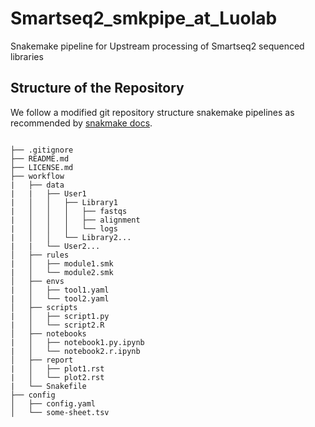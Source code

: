 # Smartseq2_smkpipe_at_Luolab
Snakemake pipeline for Upstream processing of Smartseq2 sequenced libraries

## Structure of the Repository

We follow a modified git repository structure snakemake pipelines as recommended by [snakmake docs](https://snakemake.readthedocs.io/en/stable/snakefiles/deployment.html).

```

├── .gitignore
├── README.md
├── LICENSE.md
├── workflow
|   ├── data
|   |   ├── User1
|   │   │   ├── Library1
|   │   │   │   ├── fastqs
|   │   │   │   ├── alignment
|   │   │   │   └── logs
|   │   │   └── Library2...
|   |   └── User2...
│   ├── rules
|   │   ├── module1.smk
|   │   └── module2.smk
│   ├── envs
|   │   ├── tool1.yaml
|   │   └── tool2.yaml
│   ├── scripts
|   │   ├── script1.py
|   │   └── script2.R
│   ├── notebooks
|   │   ├── notebook1.py.ipynb
|   │   └── notebook2.r.ipynb
│   ├── report
|   │   ├── plot1.rst
|   │   └── plot2.rst
|   └── Snakefile
├── config
│   ├── config.yaml
│   └── some-sheet.tsv
```
